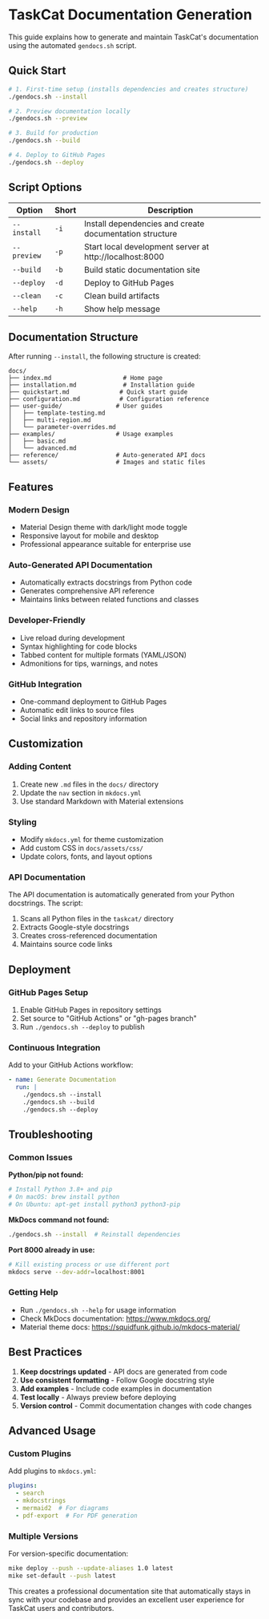 # TaskCat Documentation Generation

This guide explains how to generate and maintain TaskCat's documentation using the automated `gendocs.sh` script.

## Quick Start

```bash
# 1. First-time setup (installs dependencies and creates structure)
./gendocs.sh --install

# 2. Preview documentation locally
./gendocs.sh --preview

# 3. Build for production
./gendocs.sh --build

# 4. Deploy to GitHub Pages
./gendocs.sh --deploy
```

## Script Options

| Option | Short | Description |
|--------|-------|-------------|
| `--install` | `-i` | Install dependencies and create documentation structure |
| `--preview` | `-p` | Start local development server at http://localhost:8000 |
| `--build` | `-b` | Build static documentation site |
| `--deploy` | `-d` | Deploy to GitHub Pages |
| `--clean` | `-c` | Clean build artifacts |
| `--help` | `-h` | Show help message |

## Documentation Structure

After running `--install`, the following structure is created:

```
docs/
├── index.md                    # Home page
├── installation.md             # Installation guide
├── quickstart.md              # Quick start guide
├── configuration.md           # Configuration reference
├── user-guide/               # User guides
│   ├── template-testing.md
│   ├── multi-region.md
│   └── parameter-overrides.md
├── examples/                 # Usage examples
│   ├── basic.md
│   └── advanced.md
├── reference/                # Auto-generated API docs
└── assets/                   # Images and static files
```

## Features

### Modern Design
- Material Design theme with dark/light mode toggle
- Responsive layout for mobile and desktop
- Professional appearance suitable for enterprise use

### Auto-Generated API Documentation
- Automatically extracts docstrings from Python code
- Generates comprehensive API reference
- Maintains links between related functions and classes

### Developer-Friendly
- Live reload during development
- Syntax highlighting for code blocks
- Tabbed content for multiple formats (YAML/JSON)
- Admonitions for tips, warnings, and notes

### GitHub Integration
- One-command deployment to GitHub Pages
- Automatic edit links to source files
- Social links and repository information

## Customization

### Adding Content
1. Create new `.md` files in the `docs/` directory
2. Update the `nav` section in `mkdocs.yml`
3. Use standard Markdown with Material extensions

### Styling
- Modify `mkdocs.yml` for theme customization
- Add custom CSS in `docs/assets/css/`
- Update colors, fonts, and layout options

### API Documentation
The API documentation is automatically generated from your Python docstrings. The script:
1. Scans all Python files in the `taskcat/` directory
2. Extracts Google-style docstrings
3. Creates cross-referenced documentation
4. Maintains source code links

## Deployment

### GitHub Pages Setup
1. Enable GitHub Pages in repository settings
2. Set source to "GitHub Actions" or "gh-pages branch"
3. Run `./gendocs.sh --deploy` to publish

### Continuous Integration
Add to your GitHub Actions workflow:

```yaml
- name: Generate Documentation
  run: |
    ./gendocs.sh --install
    ./gendocs.sh --build
    ./gendocs.sh --deploy
```

## Troubleshooting

### Common Issues

**Python/pip not found:**
```bash
# Install Python 3.8+ and pip
# On macOS: brew install python
# On Ubuntu: apt-get install python3 python3-pip
```

**MkDocs command not found:**
```bash
./gendocs.sh --install  # Reinstall dependencies
```

**Port 8000 already in use:**
```bash
# Kill existing process or use different port
mkdocs serve --dev-addr=localhost:8001
```

### Getting Help
- Run `./gendocs.sh --help` for usage information
- Check MkDocs documentation: https://www.mkdocs.org/
- Material theme docs: https://squidfunk.github.io/mkdocs-material/

## Best Practices

1. **Keep docstrings updated** - API docs are generated from code
2. **Use consistent formatting** - Follow Google docstring style
3. **Add examples** - Include code examples in documentation
4. **Test locally** - Always preview before deploying
5. **Version control** - Commit documentation changes with code changes

## Advanced Usage

### Custom Plugins
Add plugins to `mkdocs.yml`:
```yaml
plugins:
  - search
  - mkdocstrings
  - mermaid2  # For diagrams
  - pdf-export  # For PDF generation
```

### Multiple Versions
For version-specific documentation:
```bash
mike deploy --push --update-aliases 1.0 latest
mike set-default --push latest
```

This creates a professional documentation site that automatically stays in sync with your codebase and provides an excellent user experience for TaskCat users and contributors.
